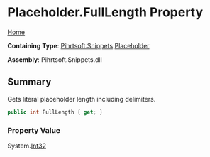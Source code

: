 <a name="_top"></a>

# Placeholder\.FullLength Property

[Home](../../../../README.md#_top)

**Containing Type**: [Pihrtsoft.Snippets](../../README.md#_top)\.[Placeholder](../README.md#_top)

**Assembly**: Pihrtsoft\.Snippets\.dll

## Summary

Gets literal placeholder length including delimiters\.

```csharp
public int FullLength { get; }
```

### Property Value

System\.[Int32](https://docs.microsoft.com/en-us/dotnet/api/system.int32)

